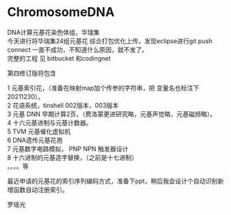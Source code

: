 # ChromosomeDNA
DNA计算元基花染色体组，华瑞集             
今天进行将华瑞集24组元基花 综合打包优化上传，发现eclipse进行git push connect 一直不成功，不知道什么原因，就不发了。             
完整的工程 见 bitbucket 和codingnet             
             
第四修订版将包含             
             
1 元基索引花，（准备在映射map加个传参的字符串，把 变量名也标注下 20211230）。             
2 花语系统，tinshell 002版本，003版本             
3 元基 DNN 早期计算2页，（费洛蒙更进研究略，元基声觉略，元基磁频略）。             
4 十六元基进制与元基计数器。              
5 TVM 元基催化虚拟机                   
6 DNA遗传元基花孢              
7 元基数字电路模拟， PNP NPN 触发器设计                      
8 十六进制的元基造字替换，（之前是十七进制）                    
。。。。等                             
              
 最近申请的元基花的索引序列编码方式，准备下ppt，稍后我会设计个自动识别新增函数自动注册索引。                         
             
罗瑶光             
             
